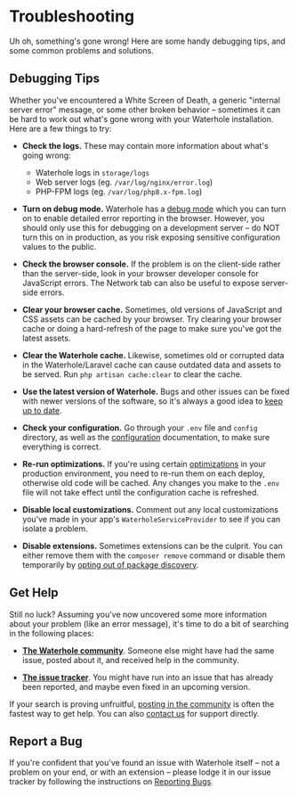 # Troubleshooting
Uh oh, something's gone wrong! Here are some handy debugging tips, and some common problems and solutions.

## Debugging Tips
Whether you've encountered a White Screen of Death, a generic "internal server error" message, or some other broken behavior – sometimes it can be hard to work out what's gone wrong with your Waterhole installation. Here are a few things to try:

- **Check the logs.** These may contain more information about what's going wrong:
    - Waterhole logs in `storage/logs`
    - Web server logs (eg. `/var/log/nginx/error.log`)
    - PHP-FPM logs (eg. `/var/log/php8.x-fpm.log`)

- **Turn on debug mode.** Waterhole has a [debug mode](./configuration#debug-mode) which you can turn on to enable detailed error reporting in the browser. However, you should only use this for debugging on a development server – do NOT turn this on in production, as you risk exposing sensitive configuration values to the public.

- **Check the browser console.** If the problem is on the client-side rather than the server-side, look in your browser developer console for JavaScript errors. The Network tab can also be useful to expose server-side errors.

- **Clear your browser cache.** Sometimes, old versions of JavaScript and CSS assets can be cached by your browser. Try clearing your browser cache or doing a hard-refresh of the page to make sure you've got the latest assets.

- **Clear the Waterhole cache.** Likewise, sometimes old or corrupted data in the Waterhole/Laravel cache can cause outdated data and assets to be served. Run `php artisan cache:clear` to clear the cache.

* **Use the latest version of Waterhole.** Bugs and other issues can be fixed with newer versions of the software, so it's always a good idea to [keep up to date](./updating.md).

- **Check your configuration.** Go through your `.env` file and `config` directory, as well as the [configuration](./configuration.md) documentation, to make sure everything is correct.

- **Re-run optimizations.** If you're using certain [optimizations](./deploying.md#optimization) in your production environment, you need to re-run them on each deploy, otherwise old code will be cached. Any changes you make to the `.env` file will not take effect until the configuration cache is refreshed.

- **Disable local customizations.** Comment out any local customizations you've made in your app's `WaterholeServiceProvider` to see if you can isolate a problem.

- **Disable extensions.** Sometimes extensions can be the culprit. You can either remove them with the `composer remove` command or disable them temporarily by [opting out of package discovery](https://laravel.com/docs/9.x/packages#opting-out-of-package-discovery).

<!--
## Common Problems
TODO
-->

## Get Help
Still no luck? Assuming you've now uncovered some more information about your problem (like an error message), it's time to do a bit of searching in the following places:

* [**The Waterhole community**](https://waterhole.dev/forum). Someone else might have had the same issue, posted about it, and received help in the community.

* [**The issue tracker**](https://github.com/waterholeforum/core/issues). You might have run into an issue that has already been reported, and maybe even fixed in an upcoming version.

If your search is proving unfruitful, [posting in the community](https://waterhole.dev/forum/posts/create?channel=3) is often the fastest way to get help. You can also [contact us](https://waterhole.dev/support) for support directly.

## Report a Bug
If you're confident that you've found an issue with Waterhole itself – not a problem on your end, or with an extension – please lodge it in our issue tracker by following the instructions on [Reporting Bugs](./contributing.md#bug-reports).